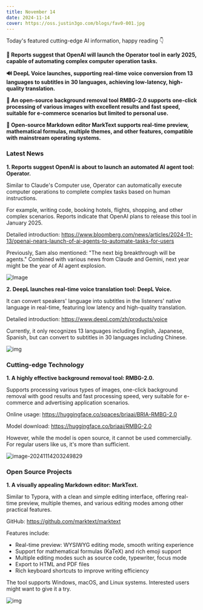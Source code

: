 ```yaml
---
title: November 14
date: 2024-11-14
cover: https://oss.justin3go.com/blogs/fav0-001.jpg
---
```


Today's featured cutting-edge AI information, happy reading 👇

**🤖 Reports suggest that OpenAI will launch the Operator tool in early 2025, capable of automating complex computer operation tasks.**

**🔊 DeepL Voice launches, supporting real-time voice conversion from 13 languages to subtitles in 30 languages, achieving low-latency, high-quality translation.**

**🎨 An open-source background removal tool RMBG-2.0 supports one-click processing of various images with excellent results and fast speed, suitable for e-commerce scenarios but limited to personal use.**

**📝 Open-source Markdown editor MarkText supports real-time preview, mathematical formulas, multiple themes, and other features, compatible with mainstream operating systems.**


### Latest News

**1. Reports suggest OpenAI is about to launch an automated AI agent tool: Operator.**

Similar to Claude's Computer use, Operator can automatically execute computer operations to complete complex tasks based on human instructions.

For example, writing code, booking hotels, flights, shopping, and other complex scenarios. Reports indicate that OpenAI plans to release this tool in January 2025.

Detailed introduction: https://www.bloomberg.com/news/articles/2024-11-13/openai-nears-launch-of-ai-agents-to-automate-tasks-for-users

Previously, Sam also mentioned: "The next big breakthrough will be agents." Combined with various news from Claude and Gemini, next year might be the year of AI agent explosion.

![Image](https://pbs.twimg.com/media/GcUElNObkAMcQFC?format=jpg&name=large)

**2. DeepL launches real-time voice translation tool: DeepL Voice.**

It can convert speakers' language into subtitles in the listeners' native language in real-time, featuring low latency and high-quality translation.

Detailed introduction: https://www.deepl.com/zh/products/voice

Currently, it only recognizes 13 languages including English, Japanese, Spanish, but can convert to subtitles in 30 languages including Chinese.

![img](https://cdn.jsdelivr.net/gh/freelander/oss@master/ai-daily/2024-11-14/1_BLOG-DIVIDER_voice.jpg)


### Cutting-edge Technology

**1. A highly effective background removal tool: RMBG-2.0.**

Supports processing various types of images, one-click background removal with good results and fast processing speed, very suitable for e-commerce and advertising application scenarios.

Online usage: https://huggingface.co/spaces/briaai/BRIA-RMBG-2.0

Model download: https://huggingface.co/briaai/RMBG-2.0

However, while the model is open source, it cannot be used commercially. For regular users like us, it's more than sufficient.

![image-20241114203249829](https://cdn.jsdelivr.net/gh/freelander/oss@master/ai-daily/2024-11-14/image-20241114203249829.png)


### Open Source Projects

**1. A visually appealing Markdown editor: MarkText.**

Similar to Typora, with a clean and simple editing interface, offering real-time preview, multiple themes, and various editing modes among other practical features.

GitHub: https://github.com/marktext/marktext

Features include:

- Real-time preview: WYSIWYG editing mode, smooth writing experience
- Support for mathematical formulas (KaTeX) and rich emoji support
- Multiple editing modes such as source code, typewriter, focus mode
- Export to HTML and PDF files
- Rich keyboard shortcuts to improve writing efficiency

The tool supports Windows, macOS, and Linux systems. Interested users might want to give it a try.

![img](https://cdn.jsdelivr.net/gh/freelander/oss@master/ai-daily/2024-11-14/marktext-20241114192342569.png)
